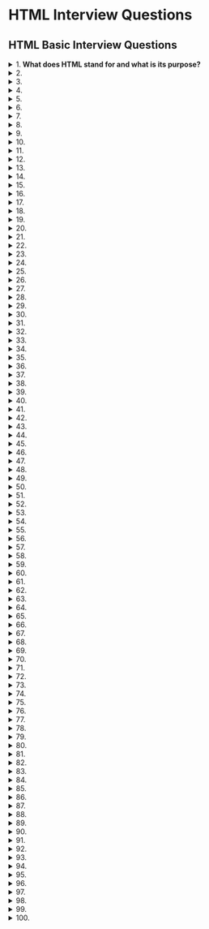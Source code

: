 # HTML Interview Questions

## HTML Basic Interview Questions

<details>
<summary>
1.<b>  What does HTML stand for and what is its purpose?</b>
</summary>

**HTML** or `Hyper Text Markup Language` is the standard language for creating web pages and applications. HTML5, the latest version as of 2022, introduces several new elements and attributes, elevating user experience and software application standards.

HTML is responsible for structuring web content, ensuring accessibility, and guiding how web pages are visually presented. It remains the foundational structure for running nearly all web content.

**Core Functionalities**

1. **Structuring Content**: Tags like `<header>`, `<footer>`, and `<section>` divide content, streamlining its organization.
2. **Embedding Media**: HTML provides tags to incorporate multimedia such as images, audio, and video.
3. **Form Handling**: Interactive sections such as user input forms are defined with input and label tags.
4. **Hyperlinks**: Essential for navigation, hypertext links like `<a>` anchor content within or outside the webpage.
   **Accessibility Features**: Semantic tags like `<nav>` and <article> not only structure data but also improve accessibility for users relying on screen readers.
   **Integration of Other Technologies**: Can integrate with scripting languages like JavaScript and libraries and frameworks like Bootstrap for enhanced visual appeal.

**Compatibility and Development**

The primary objective of HTML5 is to improve the language's support for the latest multimedia, while keeping it easily readable by humans. It was designed to be backward and forward compatible, so that content written in previous versions can be seamlessly integrated and interact with content authored in subsequent versions.

**Visual Presentation and User Interface Adaptations**
HTML5 is engineered to provide more flexibility, control, and aesthetic maturity for web pages and web-based software applications. Web developers can use it to craft modern web interfaces with rich visual and multimedia experiences. It also allows for more responsive and adaptive design, ensuring optimal viewing on a variety of devices and screen sizes. This reflects a broader shift in technology toward a more device-agnostic user experience.

**The Role of CSS and JavaScript**
While HTML offers static content, CSS and JavaScript enable additional layers of styling, interactivity, and dynamic content updates. The integration of these three technologies (referred to as HTML-CSS-JS) stands as the trio that forms the backbone of almost all web-based content. They're often presented as HTML5-CSS3-JS to signify unified modern best practices. Online, there's even tools that combine these technologies into a single framework or language such as WebAssembly or Dart. The trio represents a more modular approach, allowing distinct teams to focus on individual layers, streamlining development in larger projects. Mastering their intersection helps in designing a robust and cohesive user experience. This concept is captured by the acronym "PEA", which stands for the Platform (HTML), the Engine (JavaScript), and the Appearance (CSS). Each category focuses on a distinct aspect of user experience.

**Practical Uses**

**Website Development**: All traditional web resources, from simple blogs to expansive e-commerce sites, remain based primarily on HTML.
**Web Applications**: Web technologies have evolved significantly, allowing for sophisticated applications like Google Docs, Trello, and Slack to run entirely in a web browser. HTML5 has played a pivotal role in this development.
**Advertising & Media**: HTML5's advanced media handling tools have made it the standard for online ads and multimedia content.

</details>

<details>
<summary>
2.<b></b>
</summary>
</details>

<details>
<summary>
3.<b></b>
</summary>
</details>

<details>
<summary>
4.<b></b>
</summary>
</details>

<details>
<summary>
5.<b></b>
</summary>
</details>

<details>
<summary>
6.<b></b>
</summary>
</details>

<details>
<summary>
7.<b></b>
</summary>
</details>

<details>
<summary>
8.<b></b>
</summary>
</details>

<details>
<summary>
9.<b></b>
</summary>
</details>

<details>
<summary>
10.<b></b>
</summary>
</details>

<details>
<summary>
11.<b></b>
</summary>
</details>

<details>
<summary>
12.<b></b>
</summary>
</details>

<details>
<summary>
13.<b></b>
</summary>
</details>

<details>
<summary>
14.<b></b>
</summary>
</details>

<details>
<summary>
15.<b></b>
</summary>
</details>

<details>
<summary>
16.<b></b>
</summary>
</details>

<details>
<summary>
17.<b></b>
</summary>
</details>

<details>
<summary>
18.<b></b>
</summary>
</details>

<details>
<summary>
19.<b></b>
</summary>
</details>

<details>
<summary>
20.<b></b>
</summary>
</details>

<details>
<summary>
21.<b></b>
</summary>
</details>

<details>
<summary>
22.<b></b>
</summary>
</details>

<details>
<summary>
23.<b></b>
</summary>
</details>

<details>
<summary>
24.<b></b>
</summary>
</details>

<details>
<summary>
25.<b></b>
</summary>
</details>

<details>
<summary>
26.<b></b>
</summary>
</details>

<details>
<summary>
27.<b></b>
</summary>
</details>

<details>
<summary>
28.<b></b>
</summary>
</details>

<details>
<summary>
29.<b></b>
</summary>
</details>

<details>
<summary>
30.<b></b>
</summary>
</details>

<details>
<summary>
31.<b></b>
</summary>
</details>

<details>
<summary>
32.<b></b>
</summary>
</details>

<details>
<summary>
33.<b></b>
</summary>
</details>

<details>
<summary>
34.<b></b>
</summary>
</details>

<details>
<summary>
35.<b></b>
</summary>
</details>

<details>
<summary>
36.<b></b>
</summary>
</details>

<details>
<summary>
37.<b></b>
</summary>
</details>

<details>
<summary>
38.<b></b>
</summary>
</details>

<details>
<summary>
39.<b></b>
</summary>
</details>

<details>
<summary>
40.<b></b>
</summary>
</details>

<details>
<summary>
41.<b></b>
</summary>
</details>

<details>
<summary>
42.<b></b>
</summary>
</details>

<details>
<summary>
43.<b></b>
</summary>
</details>

<details>
<summary>
44.<b></b>
</summary>
</details>

<details>
<summary>
45.<b></b>
</summary>
</details>

<details>
<summary>
46.<b></b>
</summary>
</details>

<details>
<summary>
47.<b></b>
</summary>
</details>

<details>
<summary>
48.<b></b>
</summary>
</details>

<details>
<summary>
49.<b></b>
</summary>
</details>

<details>
<summary>
50.<b></b>
</summary>
</details>

<details>
<summary>
51.<b></b>
</summary>
</details>

<details>
<summary>
52.<b></b>
</summary>
</details>

<details>
<summary>
53.<b></b>
</summary>
</details>

<details>
<summary>
54.<b></b>
</summary>
</details>

<details>
<summary>
55.<b></b>
</summary>
</details>

<details>
<summary>
56.<b></b>
</summary>
</details>

<details>
<summary>
57.<b></b>
</summary>
</details>

<details>
<summary>
58.<b></b>
</summary>
</details>

<details>
<summary>
59.<b></b>
</summary>
</details>

<details>
<summary>
60.<b></b>
</summary>
</details>

<details>
<summary>
61.<b></b>
</summary>
</details>

<details>
<summary>
62.<b></b>
</summary>
</details>

<details>
<summary>
63.<b></b>
</summary>
</details>

<details>
<summary>
64.<b></b>
</summary>
</details>

<details>
<summary>
65.<b></b>
</summary>
</details>

<details>
<summary>
66.<b></b>
</summary>
</details>

<details>
<summary>
67.<b></b>
</summary>
</details>

<details>
<summary>
68.<b></b>
</summary>
</details>

<details>
<summary>
69.<b></b>
</summary>
</details>

<details>
<summary>
70.<b></b>
</summary>
</details>

<details>
<summary>
71.<b></b>
</summary>
</details>

<details>
<summary>
72.<b></b>
</summary>
</details>

<details>
<summary>
73.<b></b>
</summary>
</details>

<details>
<summary>
74.<b></b>
</summary>
</details>

<details>
<summary>
75.<b></b>
</summary>
</details>

<details>
<summary>
76.<b></b>
</summary>
</details>

<details>
<summary>
77.<b></b>
</summary>
</details>

<details>
<summary>
78.<b></b>
</summary>
</details>

<details>
<summary>
79.<b></b>
</summary>
</details>

<details>
<summary>
80.<b></b>
</summary>
</details>

<details>
<summary>
81.<b></b>
</summary>
</details>

<details>
<summary>
82.<b></b>
</summary>
</details>

<details>
<summary>
83.<b></b>
</summary>
</details>

<details>
<summary>
84.<b></b>
</summary>
</details>

<details>
<summary>
85.<b></b>
</summary>
</details>

<details>
<summary>
86.<b></b>
</summary>
</details>

<details>
<summary>
87.<b></b>
</summary>
</details>

<details>
<summary>
88.<b></b>
</summary>
</details>

<details>
<summary>
89.<b></b>
</summary>
</details>

<details>
<summary>
90.<b></b>
</summary>
</details>

<details>
<summary>
91.<b></b>
</summary>
</details>

<details>
<summary>
92.<b></b>
</summary>
</details>

<details>
<summary>
93.<b></b>
</summary>
</details>

<details>
<summary>
94.<b></b>
</summary>
</details>

<details>
<summary>
95.<b></b>
</summary>
</details>

<details>
<summary>
96.<b></b>
</summary>
</details>

<details>
<summary>
97.<b></b>
</summary>
</details>

<details>
<summary>
98.<b></b>
</summary>
</details>

<details>
<summary>
99.<b></b>
</summary>
</details>

<details>
<summary>
100.<b></b>
</summary>
</details>
